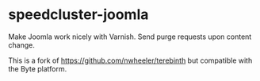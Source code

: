 speedcluster-joomla
===================

Make Joomla work nicely with Varnish. Send purge requests upon content change.

This is a fork of https://github.com/nwheeler/terebinth but compatible with the Byte platform.
